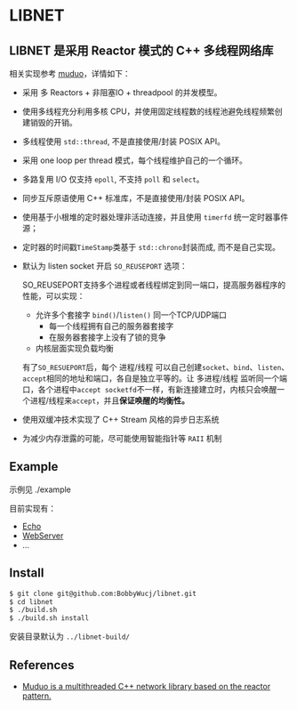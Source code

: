 # LIBNET

## LIBNET 是采用 Reactor 模式的 C++ 多线程网络库

相关实现参考 [muduo](https://github.com/chenshuo/muduo)，详情如下：

- 采用 多 Reactors + 非阻塞IO + threadpool 的并发模型。

- 使用多线程充分利用多核 CPU，并使用固定线程数的线程池避免线程频繁创建销毁的开销。

- 多线程使用 `std::thread`, 不是直接使用/封装 POSIX API。

- 采用 one loop per thread 模式，每个线程维护自己的一个循环。

- 多路复用 I/O 仅支持 `epoll`, 不支持 `poll` 和 `select`。

- 同步互斥原语使用 C++ 标准库，不是直接使用/封装 POSIX API。

- 使用基于小根堆的定时器处理非活动连接，并且使用 `timerfd` 统一定时器事件源；

- 定时器的时间戳`TimeStamp`类基于 `std::chrono`封装而成, 而不是自己实现。

- 默认为 listen socket 开启 `SO_REUSEPORT` 选项：

  SO_REUSEPORT支持多个进程或者线程绑定到同一端口，提高服务器程序的性能，可以实现：

  - 允许多个套接字 `bind()`/`listen()` 同一个TCP/UDP端口
    - 每一个线程拥有自己的服务器套接字
    - 在服务器套接字上没有了锁的竞争
  - 内核层面实现负载均衡

  有了`SO_RESUEPORT`后，每个 进程/线程 可以自己创建`socket`、`bind`、`listen`、`accept`相同的地址和端口，各自是独立平等的。让 多进程/线程 监听同一个端口，各个进程中`accept socketfd`不一样，有新连接建立时，内核只会唤醒一个进程/线程来`accept`，并且**保证唤醒的均衡性。**

- 使用双缓冲技术实现了 C++ Stream 风格的异步日志系统

- 为减少内存泄露的可能，尽可能使用智能指针等 `RAII` 机制

## Example

示例见 ./example

目前实现有：

- [Echo](https://github.com/BobbyWucj/libnet/tree/main/example/echo)
- [WebServer](https://github.com/BobbyWucj/libnet/tree/main/example/WebServer)
- ...

## Install

```bash
$ git clone git@github.com:BobbyWucj/libnet.git
$ cd libnet
$ ./build.sh 
$ ./build.sh install
```

安装目录默认为 `../libnet-build/`

## References

- [Muduo is a multithreaded C++ network library based on the reactor pattern.](https://github.com/chenshuo/muduo)